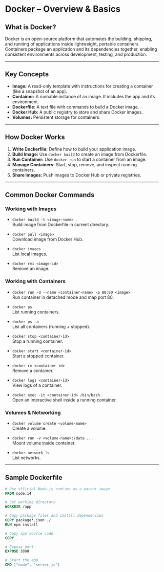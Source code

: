 # Docker – Overview & Basics

## What is Docker?

Docker is an open-source platform that automates the building, shipping, and running of applications inside lightweight, portable containers. Containers package an application and its dependencies together, enabling consistent environments across development, testing, and production.

---

## Key Concepts

- **Image:** A read-only template with instructions for creating a container (like a snapshot of an app).  
- **Container:** A runnable instance of an image. It includes the app and its environment.  
- **Dockerfile:** A text file with commands to build a Docker image.  
- **Docker Hub:** A public registry to store and share Docker images.  
- **Volumes:** Persistent storage for containers.  

---

## How Docker Works

1. **Write Dockerfile:** Define how to build your application image.  
2. **Build Image:** Use `docker build` to create an image from Dockerfile.  
3. **Run Container:** Use `docker run` to start a container from an image.  
4. **Manage Containers:** Start, stop, remove, and inspect running containers.  
5. **Share Images:** Push images to Docker Hub or private registries.

---

## Common Docker Commands

### Working with Images
- `docker build -t <image-name> .`  
  Build image from Dockerfile in current directory.

- `docker pull <image>`  
  Download image from Docker Hub.

- `docker images`  
  List local images.

- `docker rmi <image-id>`  
  Remove an image.

### Working with Containers
- `docker run -d --name <container-name> -p 80:80 <image>`  
  Run container in detached mode and map port 80.

- `docker ps`  
  List running containers.

- `docker ps -a`  
  List all containers (running + stopped).

- `docker stop <container-id>`  
  Stop a running container.

- `docker start <container-id>`  
  Start a stopped container.

- `docker rm <container-id>`  
  Remove a container.

- `docker logs <container-id>`  
  View logs of a container.

- `docker exec -it <container-id> /bin/bash`  
  Open an interactive shell inside a running container.

### Volumes & Networking
- `docker volume create <volume-name>`  
  Create a volume.

- `docker run -v <volume-name>:/data ...`  
  Mount volume inside container.

- `docker network ls`  
  List networks.

---

## Sample Dockerfile

```dockerfile
# Use official Node.js runtime as a parent image
FROM node:14

# Set working directory
WORKDIR /app

# Copy package files and install dependencies
COPY package*.json ./
RUN npm install

# Copy app source code
COPY . .

# Expose port
EXPOSE 3000

# Start the app
CMD ["node", "server.js"]
